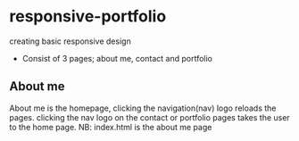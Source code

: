 # responsive-portfolio
creating basic responsive design
* Consist of 3 pages; about me, contact and portfolio

## About me 

About me is the homepage, clicking the navigation(nav) logo reloads the pages. clicking the nav logo on the contact or portfolio pages takes the user to the home page. NB: index.html is the about me page
